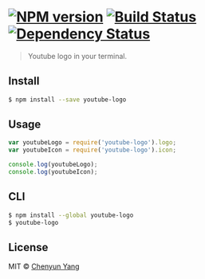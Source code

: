 #  [![NPM version][npm-image]][npm-url] [![Build Status][travis-image]][travis-url] [![Dependency Status][daviddm-image]][daviddm-url]

> Youtube logo in your terminal.

## Install

```sh
$ npm install --save youtube-logo
```


## Usage

```js
var youtubeLogo = require('youtube-logo').logo;
var youtubeIcon = require('youtube-logo').icon;

console.log(youtubeLogo);
console.log(youtubeIcon);
```

## CLI

```sh
$ npm install --global youtube-logo
$ youtube-logo
```

## License

MIT © [Chenyun Yang](yangchenyun.com)


[npm-image]: https://badge.fury.io/js/youtube-logo.svg
[npm-url]: https://npmjs.org/package/youtube-logo
[travis-image]: https://travis-ci.org/yangchenyun/youtube-logo.svg?branch=master
[travis-url]: https://travis-ci.org/yangchenyun/youtube-logo
[daviddm-image]: https://david-dm.org/yangchenyun/youtube-logo.svg?theme=shields.io
[daviddm-url]: https://david-dm.org/yangchenyun/youtube-logo
